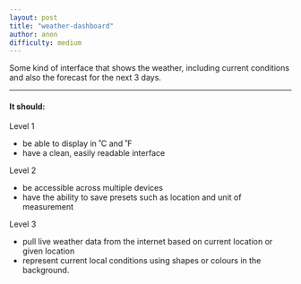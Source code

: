 ```yaml
---
layout: post
title: "weather-dashboard"
author: anon
difficulty: medium
---
```


Some kind of interface that shows the weather, including current conditions and also the forecast for the next 3 days.

---

#### It should: ####

Level 1

  - be able to display in ˚C and ˚F
  - have a clean, easily readable interface

Level 2

  - be accessible across multiple devices
  - have the ability to save presets such as location and unit of measurement

Level 3

  - pull live weather data from the internet based on current location or given location
  - represent current local conditions using shapes or colours in the background.
